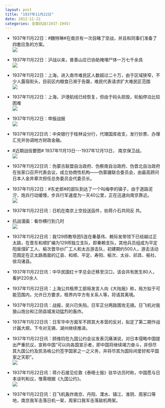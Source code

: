 ```yaml
---
layout: post
title: "1937年11月22日"
date: 2012-11-22
categories: 全面抗战(1937-1945)
---
```


<meta name="referrer" content="no-referrer" />

- 1937年11月22日：#魏特琳#在南京有一次目睹了空战，并且和同事们准备了四套应急的方案。 <br/><img src="https://ww1.sinaimg.cn/large/aca367d8jw1dz44wie67ej.jpg" />

- 1937年11月22日：沪战以来，普善山庄已协助掩埋尸体一万七千余具 <br/><img src="https://ww1.sinaimg.cn/large/aca367d8jw1dz4361rg3wj.jpg" />

- 1937年11月22日：上海，进入南市难民区人数超过二十万，由于区域狭窄，不少人露宿街头，目前区内粮食已濒于告罄，难民代表请求扩大难民区范围 <br/><img src="https://ww4.sinaimg.cn/large/aca367d8jw1dz41fth3yhj.jpg" />

- 1937年11月22日：上海，沪港航线已经恢复，但由于码头损毁，轮船停泊比较困难 <br/><img src="https://ww4.sinaimg.cn/large/aca367d8jw1dz3zp9p9hyj.jpg" />

- 1937年11月22日：申报战报 <br/><img src="https://ww3.sinaimg.cn/large/aca367d8jw1dz3xyte8b0j.jpg" />

- 1937年11月22日讯：中央银行于桂林设分行，代理国库收支，发行钞票、办理汇兑并协调地方财政金融。 

- #近期战役要图# 1937年11月13日---1937年12月13日， 南京保卫战。 <br/><img src="https://ww3.sinaimg.cn/large/aca367d8gw1dz3s99pfd7j.jpg" />

- 1937年11月22日讯：伪蒙古联盟自治政府、伪察南自治政府、伪晋北自治政府在张家口召开代表会议，成立协商性机构——伪蒙疆联合委员会，由最高顾问日本人金井章次担任总务委员会代委员长。 

- 1937年11月22日：#东史郎#的部队到达了一个叫梅李的镇子，由于道路泥泞，炮兵行动缓慢，步兵行军速度为一天40公里，正在迅速向南京靠近。 <br/><img src="https://ww1.sinaimg.cn/large/aca367d8jw1dz3pvriseoj.jpg" />

- 1937年11月22日讯：日机在南京上空投送函件，劝蒋介石共同反 共。 

- 抗战漫画：看你横行到几时 <br/><img src="https://ww4.sinaimg.cn/large/aca367d8jw1dz3oqkyt4bj.jpg" />

- 1937年11月22日讯：我129师教导团5连在秦基伟、赖际发带领下已经越过正太路，在晋东和顺扩编为129师独立支队，即秦赖支队，其他兵员组成为平定阳泉煤矿工人、榆次晋华纱厂工人和太古游击队，初建期约500人，游击活动范围定在正太路南面的辽县、和顺、平定、寿阳、榆次、太谷、祁具、榆社、徐沟诸县。 

- 1937年11月22日讯：中华民国红十字总会迁移至汉口，该会共有医生80人，看护220余人 

- 1937年11月22日讯：上海公共租界工部局发言人向《大陆报》称，局方拟于可能范围内，允许日方要求，租界内华方有关系人等，将请其离境。 

- 1937年11月22日讯：战报，吴兴已失陷，日军正分两路围攻无锡。日飞机对我狼山炮台和江阴县城发动猛烈的轰炸。 

- 1937年11月22日讯：日军华中方面军不顾其大本营的反对，拟定了第二期作战计画大纲，下令对无锡、湖州继续推进。 

- 1937年11月22日讯：顾维钧在九国公约会议发表沉痛演说，对日本侵略中国提出严重抗议，宣称中国“可以向各国宣示者，即中国将继续竭力奋斗，非但尽其九国公约及凯洛格公约签字国家之一之义务，并将尽其为国际间爱好和平国家之天职”。 <br/><img src="https://ww2.sinaimg.cn/large/aca367d8jw1dz3gmk5e4tj.jpg" />

- 1937年11月22日讯：蒋介石接见伦敦《泰晤士报》驻华访员时称，中国愿与日本谈判和议，惟需根据《九国公约》。 <br/><img src="https://ww2.sinaimg.cn/large/aca367d8jw1dz3g1x039wj.jpg" />

- 1937年11月22日讯：日飞机轰炸南京、丹阳、溧水、镇江、淮阴、周家口等地，南京我军击落日机一架，周家口我军击落敌机两架。 

